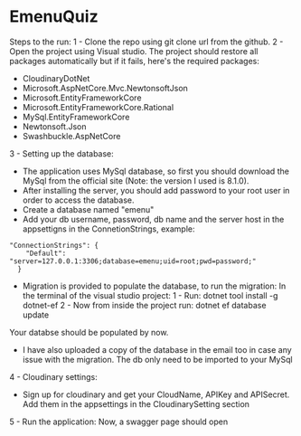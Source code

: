 # EmenuQuiz

Steps to the run:
1 - Clone the repo using git clone url from the github.
2 - Open the project using Visual studio. The project should restore all packages automatically but if it fails, here's the required packages:
- CloudinaryDotNet
- Microsoft.AspNetCore.Mvc.NewtonsoftJson
- Microsoft.EntityFrameworkCore
- Microsoft.EntityFrameworkCore.Rational
- MySql.EntityFrameworkCore
- Newtonsoft.Json
- Swashbuckle.AspNetCore

3 - Setting up the database:
- The application uses MySql database, so first you should download the MySql from the official site (Note: the version I used is 8.1.0).
- After installing the server, you should add password to your root user in order to access the database.
- Create a database named "emenu"
- Add your db username, password, db name and the server host in the appsettigns in the ConnetionStrings, example:

```
"ConnectionStrings": {
    "Default": "server=127.0.0.1:3306;database=emenu;uid=root;pwd=password;"
  }
```
- Migration is provided to populate the database, to run the migration:
In the terminal of the visual studio project:
1 - Run:    dotnet tool install -g dotnet-ef
2 - Now from inside the project run: dotnet ef database update

Your databse should be populated by now.

- I have also uploaded a copy of the database in the email too in case any issue with the migration. The db only need to be imported to your MySql

4 - Cloudinary settings:
- Sign up for cloudinary and get your CloudName, APIKey and APISecret. Add them in the appsettings in the CloudinarySetting section


5 - Run the application:
Now, a swagger page should open